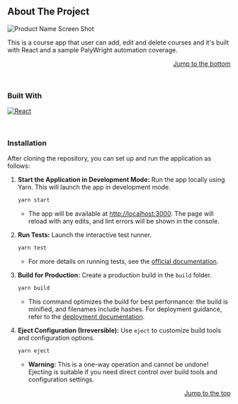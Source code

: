 <a id="readme-top"></a>
## About The Project
![Product Name Screen Shot](https://github.com/mrexiati/react-course-app/assets/50190023/54a9afe9-0e67-4d6c-9b39-4be84a4e974c)

This is a course app that user can add, edit and delete courses and it's built with React and a sample PalyWright automation coverage.

<p align="right"><a href="#readme-bottom">Jump to the bottom</a></p>

<br>

### Built With
[![React](https://img.shields.io/badge/React-blue?style=flat-square&logo=react)](https://reactjs.org/) 

<br>


### Installation

After cloning the repository, you can set up and run the application as follows:

1. **Start the Application in Development Mode:**
   Run the app locally using Yarn. This will launch the app in development mode.
   ```sh
   yarn start
   ```
   - The app will be available at [http://localhost:3000](http://localhost:3000). The page will reload with any edits, and lint errors will be shown in the console.

2. **Run Tests:**
   Launch the interactive test runner. 
   ```sh
   yarn test
   ```
   - For more details on running tests, see the [official documentation](https://facebook.github.io/create-react-app/docs/running-tests).

3. **Build for Production:**
   Create a production build in the `build` folder.
   ```sh
   yarn build
   ```
   - This command optimizes the build for best performance: the build is minified, and filenames include hashes. For deployment guidance, refer to the [deployment documentation](https://facebook.github.io/create-react-app/docs/deployment).

4. **Eject Configuration (Irreversible):**
   Use `eject` to customize build tools and configuration options.
   ```sh
   yarn eject
   ```
   - **Warning:** This is a one-way operation and cannot be undone! Ejecting is suitable if you need direct control over build tools and configuration settings.

<p align="right"><a href="#readme-top">Jump to the top</a></p>
<a id="readme-bottom"></a>




